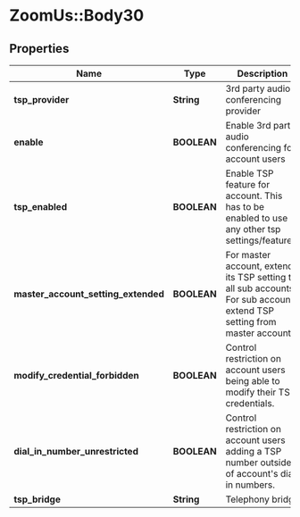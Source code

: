 # ZoomUs::Body30

## Properties
Name | Type | Description | Notes
------------ | ------------- | ------------- | -------------
**tsp_provider** | **String** | 3rd party audio conferencing provider | [optional] 
**enable** | **BOOLEAN** | Enable 3rd party audio conferencing for account users | [optional] 
**tsp_enabled** | **BOOLEAN** | Enable TSP feature for account. This has to be enabled to use any other tsp settings/features. | [optional] 
**master_account_setting_extended** | **BOOLEAN** | For master account, extend its TSP setting to all sub accounts. For sub account, extend TSP setting from master account. | [optional] 
**modify_credential_forbidden** | **BOOLEAN** | Control restriction on account users being able to modify their TSP credentials. | [optional] 
**dial_in_number_unrestricted** | **BOOLEAN** | Control restriction on account users adding a TSP number outside of account&#39;s dial in numbers. | [optional] 
**tsp_bridge** | **String** | Telephony bridge | [optional] 


